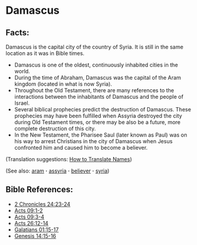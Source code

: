 # Damascus #

## Facts: ##

Damascus is the capital city of the country of Syria. It is still in the same location as it was in Bible times.

* Damascus is one of the oldest, continuously inhabited cities in the world.
* During the time of Abraham, Damascus was the capital of the Aram kingdom (located in what is now Syria).
* Throughout the Old Testament, there are many references to the interactions between the inhabitants of Damascus and the people of Israel.
* Several biblical prophecies predict the destruction of Damascus. These prophecies may have been fulfilled when Assyria destroyed the city during Old Testament times, or there may be also be a future, more complete destruction of this city.
* In the New Testament, the Pharisee Saul (later known as Paul) was on his way to arrest Christians in the city of Damascus when Jesus confronted him and caused him to become a believer.

(Translation suggestions: [How to Translate Names](https://git.door43.org/Door43/en-ta-translate-vol1/src/master/content/translate_names.md))

(See also: [aram](../other/aram.md) **·** [assyria](../other/assyria.md) **·** [believer](../kt/believer.md) **·** [syria](../other/syria.md))

## Bible References: ##

* [2 Chronicles 24:23-24](https://door43.org/en/bible/notes/2ch/24/23)
* [Acts 09:1-2](https://door43.org/en/bible/notes/act/09/01)
* [Acts 09:3-4](https://door43.org/en/bible/notes/act/09/03)
* [Acts 26:12-14](https://door43.org/en/bible/notes/act/26/12)
* [Galatians 01:15-17](https://door43.org/en/bible/notes/gal/01/15)
* [Genesis 14:15-16](https://door43.org/en/bible/notes/gen/14/15)

